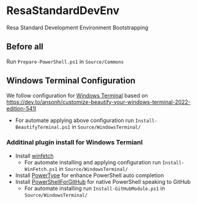 # ResaStandardDevEnv
Resa Standard Development Environment Bootstrapping 

## Before all
Run `Prepare-PowerShell.ps1` in `Source/Commons`

## Windows Terminal Configuration
We follow configuration for [Windows Terminal](https://github.com/microsoft/terminal) based on https://dev.to/ansonh/customize-beautify-your-windows-terminal-2022-edition-541l
* For automate applying above configuration run `Install-BeautifyTerminal.ps1` in `Source/WindowsTerminal/`

### Additinal plugin install for Windows Termianl
* Install [winfetch](https://github.com/kiedtl/winfetch)
  * For automate installing and applying configuration run `Install-WinFetch.ps1` in `Source/WindowsTerminal/`
* Install [PowerType](https://github.com/AnderssonPeter/PowerType) for enhance PowerShell auto completion
* Install [PowerShellForGitHub](https://github.com/microsoft/PowerShellForGitHub) for native PowerShell speaking to GitHub
  * For automate installing run `Install-GitHubModule.ps1` in `Source/WindowsTerminal/`
